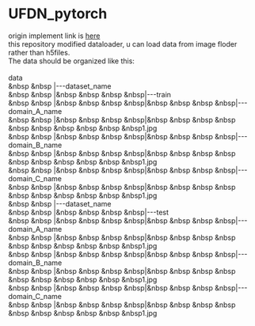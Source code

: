 # UFDN_pytorch
origin implement link is [here](https://github.com/Alexander-H-Liu/UFDN)</br>
this repository modified dataloader, u can load data from image floder rather than h5files.</br>
The data should be organized like this:</br>
</br>
data</br>
&nbsp &nbsp |---dataset_name</br>
&nbsp &nbsp |&nbsp &nbsp &nbsp &nbsp|---train</br>
&nbsp &nbsp |&nbsp &nbsp &nbsp &nbsp|&nbsp &nbsp &nbsp &nbsp|---domain_A_name</br>
&nbsp &nbsp |&nbsp &nbsp &nbsp &nbsp|&nbsp &nbsp &nbsp &nbsp &nbsp &nbsp &nbsp &nbsp &nbsp &nbsp1.jpg</br>
&nbsp &nbsp |&nbsp &nbsp &nbsp &nbsp|&nbsp &nbsp &nbsp &nbsp|---domain_B_name</br>
&nbsp &nbsp |&nbsp &nbsp &nbsp &nbsp|&nbsp &nbsp &nbsp &nbsp &nbsp &nbsp &nbsp &nbsp &nbsp &nbsp1.jpg</br>
&nbsp &nbsp |&nbsp &nbsp &nbsp &nbsp|&nbsp &nbsp &nbsp &nbsp|---domain_C_name</br>
&nbsp &nbsp |&nbsp &nbsp &nbsp &nbsp|&nbsp &nbsp &nbsp &nbsp &nbsp &nbsp &nbsp &nbsp &nbsp &nbsp1.jpg</br>
&nbsp &nbsp |---dataset_name</br>
&nbsp &nbsp |&nbsp &nbsp &nbsp &nbsp|---test</br>
&nbsp &nbsp |&nbsp &nbsp &nbsp &nbsp|&nbsp &nbsp &nbsp &nbsp|---domain_A_name</br>
&nbsp &nbsp |&nbsp &nbsp &nbsp &nbsp|&nbsp &nbsp &nbsp &nbsp &nbsp &nbsp &nbsp &nbsp &nbsp &nbsp1.jpg</br>
&nbsp &nbsp |&nbsp &nbsp &nbsp &nbsp|&nbsp &nbsp &nbsp &nbsp|---domain_B_name</br>
&nbsp &nbsp |&nbsp &nbsp &nbsp &nbsp|&nbsp &nbsp &nbsp &nbsp &nbsp &nbsp &nbsp &nbsp &nbsp &nbsp1.jpg</br>
&nbsp &nbsp |&nbsp &nbsp &nbsp &nbsp|&nbsp &nbsp &nbsp &nbsp|---domain_C_name</br>
&nbsp &nbsp |&nbsp &nbsp &nbsp &nbsp|&nbsp &nbsp &nbsp &nbsp &nbsp &nbsp &nbsp &nbsp &nbsp &nbsp1.jpg</br>
